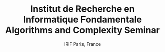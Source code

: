 ---
layout: post

title: Institut de Recherche en Informatique Fondamentale Algorithms and Complexity Seminar
title_short: IRIF Seminar
year: 2022
subtitle: IRIF Paris, France
description: Space Optimal Vertex Cover in Dynamic Streams (with an overview of graph streaming)
info: https://www.irif.fr/en/seminaires/algocomp/index
tags: [Events, Presenter, Attendee, Talks]
slides: /assets/attachments/IRIF-Visit-22.pdf
---